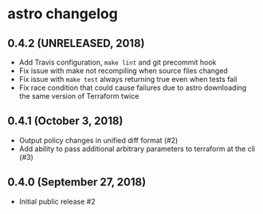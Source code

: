 # astro changelog

## 0.4.2 (UNRELEASED, 2018)

* Add Travis configuration, `make lint` and git precommit hook
* Fix issue with make not recompiling when source files changed
* Fix issue with `make test` always returning true even when tests fail
* Fix race condition that could cause failures due to astro downloading the
  same version of Terraform twice

## 0.4.1 (October 3, 2018)

* Output policy changes in unified diff format (#2)
* Add ability to pass additional arbitrary parameters to terraform at the cli (#3)

## 0.4.0 (September 27, 2018)

* Initial public release #2
